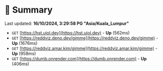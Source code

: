 # 📖 Summary
Last updated: **16/10/2024, 3:29:58 PG "Asia/Kuala_Lumpur"**

- `GET` [https://hst.ujol.dev](https://hst.ujol.dev) - **Up** (562ms)
- `GET` [https://reddviz.deno.dev/gimme](https://reddviz.deno.dev/gimme) - **Up** (1676ms)
- `GET` [https://reddviz.amar.kim/gimme](https://reddviz.amar.kim/gimme) - **Up** (958ms)
- `GET` [https://dumb.onrender.com](https://dumb.onrender.com) - **Up** (406ms)

